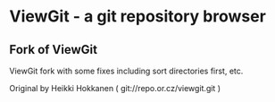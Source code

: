 ViewGit - a git repository browser
=====================================

Fork of ViewGit
-------------

ViewGit fork with some fixes including sort directories first, etc.

Original by Heikki Hokkanen ( git://repo.or.cz/viewgit.git )
